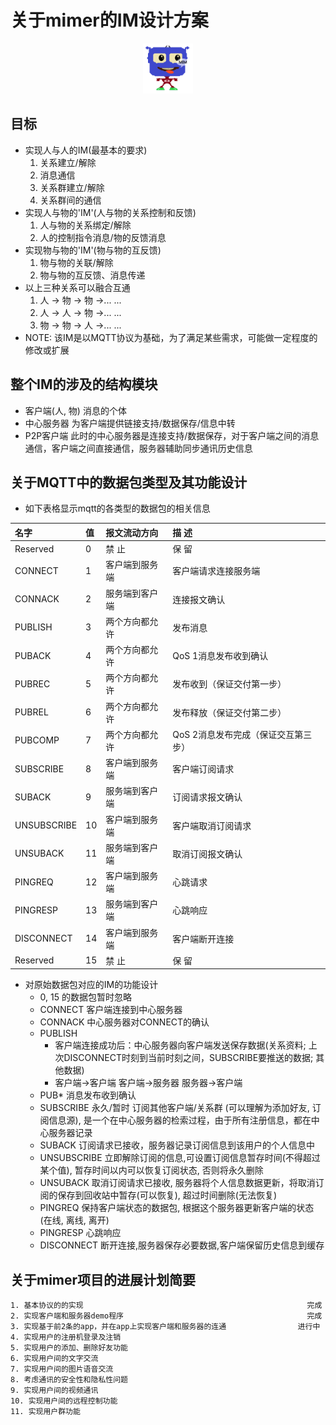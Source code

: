 # 关于mimer的IM设计方案

<div align=center><img width="80" height="80" src="./icon/mimer.gif" alt="mimier" /></div>

## 目标
- 实现人与人的IM(最基本的要求)
    1. 关系建立/解除
    2. 消息通信
    3. 关系群建立/解除
    4. 关系群间的通信
- 实现人与物的'IM'(人与物的关系控制和反馈)
    1. 人与物的关系绑定/解除
    2. 人的控制指令消息/物的反馈消息
- 实现物与物的'IM'(物与物的互反馈)
    1. 物与物的关联/解除
    2. 物与物的互反馈、消息传递
- 以上三种关系可以融合互通
    1. 人 -> 物 -> 物 ->... ...
    2. 人 -> 人 -> 物 ->... ...
    3. 物 -> 物 -> 人 ->... ...
- NOTE: 该IM是以MQTT协议为基础，为了满足某些需求，可能做一定程度的修改或扩展

## 整个IM的涉及的结构模块

- 客户端(人, 物)
    消息的个体
- 中心服务器
    为客户端提供链接支持/数据保存/信息中转
- P2P客户端
    此时的中心服务器是连接支持/数据保存，对于客户端之间的消息通信，客户端之间直接通信，服务器辅助同步通讯历史信息

## 关于MQTT中的数据包类型及其功能设计

- 如下表格显示mqtt的各类型的数据包的相关信息


|    名字    |      值    |    报文流动方向   |            描          述           |
|:-----------|:-----------|:------------------|:------------------------------------|
| Reserved   |      0     |   禁          止  | 保          留                      |
| CONNECT    |      1     |   客户端到服务端  | 客户端请求连接服务端                |
| CONNACK    |      2     |   服务端到客户端  | 连接报文确认                        |
| PUBLISH    |      3     |   两个方向都允许  | 发布消息                            |
| PUBACK     |      4     |   两个方向都允许  | QoS 1消息发布收到确认               |
| PUBREC     |      5     |   两个方向都允许  | 发布收到（保证交付第一步）          |
| PUBREL     |      6     |   两个方向都允许  | 发布释放（保证交付第二步）          |
| PUBCOMP    |      7     |   两个方向都允许  | QoS 2消息发布完成（保证交互第三步） |
| SUBSCRIBE  |      8     |   客户端到服务端  | 客户端订阅请求                      |
| SUBACK     |      9     |   服务端到客户端  | 订阅请求报文确认                    |
| UNSUBSCRIBE|      10    |   客户端到服务端  | 客户端取消订阅请求                  |
| UNSUBACK   |      11    |   服务端到客户端  | 取消订阅报文确认                    |
| PINGREQ    |      12    |   客户端到服务端  | 心跳请求                            |
| PINGRESP   |      13    |   服务端到客户端  | 心跳响应                            |
| DISCONNECT |      14    |   客户端到服务端  | 客户端断开连接                      |
| Reserved   |      15    |   禁          止  | 保          留                      |

- 对原始数据包对应的IM的功能设计
    - 0, 15 的数据包暂时忽略
    - CONNECT 客户端连接到中心服务器
    - CONNACK 中心服务器对CONNECT的确认
    - PUBLISH
        - 客户端连接成功后：中心服务器向客户端发送保存数据(关系资料; 上次DISCONNECT时刻到当前时刻之间，SUBSCRIBE要推送的数据; 其他数据)
        - 客户端->客户端 客户端->服务器 服务器->客户端
    - PUB* 消息发布收到确认
    - SUBSCRIBE 永久/暂时 订阅其他客户端/关系群 (可以理解为添加好友, 订阅信息源), 是一个在中心服务器的检索过程，由于所有注册信息，都在中心服务器记录
    - SUBACK 订阅请求已接收，服务器记录订阅信息到该用户的个人信息中
    - UNSUBSCRIBE 立即解除订阅的信息,可设置订阅信息暂存时间(不得超过某个值), 暂存时间以内可以恢复订阅状态, 否则将永久删除
    - UNSUBACK 取消订阅请求已接收, 服务器将个人信息数据更新，将取消订阅的保存到回收站中暂存(可以恢复), 超过时间删除(无法恢复)
    - PINGREQ 保持客户端状态的数据包, 根据这个服务器更新客户端的状态(在线, 离线, 离开)
    - PINGRESP 心跳响应
    - DISCONNECT 断开连接,服务器保存必要数据,客户端保留历史信息到缓存

## 关于mimer项目的进展计划简要

    1. 基本协议的的实现                                                  完成
    2. 实现客户端和服务器demo程序                                         完成
    3. 实现基于前2条的app，并在app上实现客户端和服务器的连通                进行中
    4. 实现用户的注册机登录及注销
    5. 实现用户的添加、删除好友功能
    6. 实现用户间的文字交流
    7. 实现用户间的图片语音交流
    8. 考虑通讯的安全性和隐私性问题
    9. 实现用户间的视频通讯
    10. 实现用户间的远程控制功能
    11. 实现用户群功能
